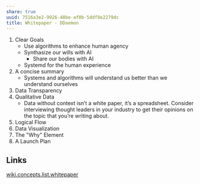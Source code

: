 ```yaml
---
share: true
uuid: 7516a3e2-9926-48be-af0b-5ddf8e2279dc
title: Whitepaper - DDaemon
---
```

1. Clear Goals
   * Use algorithms to enhance human agency
   * Synthasize our wills with AI
      * Share our bodies with AI
   * Systemd for the human experience
1. A concise summary
   * Systems and algorithms will understand us better than we understand ourselves
1. Data Transparency
1. Qualitative Data
   * Data without context isn’t a white paper, it’s a spreadsheet. Consider interviewing thought leaders in your industry to get their opinions on the topic that you’re writing about.
1. Logical Flow
1. Data Visualization
1. The "Why" Element
1. A Launch Plan

## Links

[wiki.concepts.list.whitepaper](/undefined)

